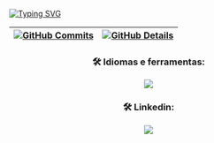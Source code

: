 [![Typing SVG](https://readme-typing-svg.herokuapp.com/?color=ff8c00&size=35&center=true&vCenter=true&width=1000&lines=Olá,+Meu+Nome+é+Rian+Yuri+;Eu+tenho+19+anos+:%29)](https://git.io/typing-svg)

<div align="center">
  
 | [![GitHub Commits](http://github-profile-summary-cards.vercel.app/api/cards/productive-time?username=V1niSouza&theme=dracula&utcOffset=-3)](https://github.com/vn7n24fzkq/github-profile-summary-cards) | [![GitHub Details](http://github-profile-summary-cards.vercel.app/api/cards/profile-details?username=V1niSouza&theme=dracula)](https://github.com/vn7n24fzkq/github-profile-summary-cards) |  
 | ----------- | ----------- |


 ### 🛠️ Idiomas e ferramentas:

  <div align="center" >
<a href="https://skillicons.dev"   >
  <img src="https://skillicons.dev/icons?i=git,github,linkedin,vscode,visualstudio,arduino,bootstrap,c,cs,cpp,css,express,html,java,js,latex,mysql,nodejs,npm,py,react,regex,wordpress" />
</a>
  <br/>
  </div>
  
 ### 🛠️ Linkedin:
 
<div align="center">
   <a href="https://www.linkedin.com/in/vinisouza05/"><img src="https://img.shields.io/badge/LinkedIn-0077B5?style=for-the-badge&logo=linkedin&logoColor=white" ></a>
</div>
  
 






 
  
  

  



